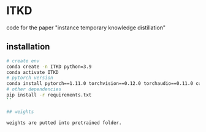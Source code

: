 # ITKD
code for the paper "instance temporary knowledge distillation"

## installation

```bash
# create env
conda create -n ITKD python=3.9
conda activate ITKD
# pytorch version
conda install pytorch==1.11.0 torchvision==0.12.0 torchaudio==0.11.0 cudatoolkit=11.3 -c pytorch
# other dependencies
pip install -r requirements.txt
``

## weights

weights are putted into pretrained folder. 

